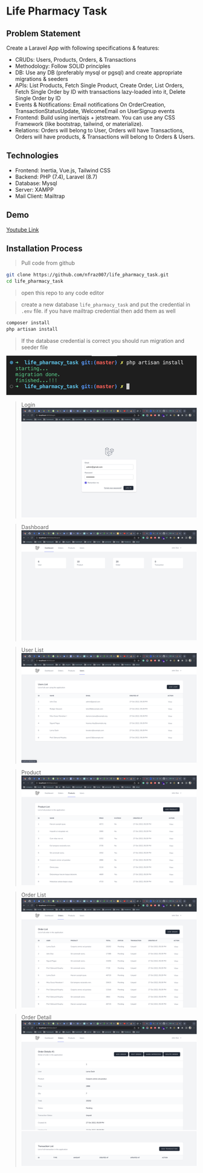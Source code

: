 # Life Pharmacy Task

## Problem Statement

Create a Laravel App with following specifications & features:

-   CRUDs: Users, Products, Orders, & Transactions
-   Methodology: Follow SOLID principles
-   DB: Use any DB (preferably mysql or pgsql) and create appropriate migrations & seeders
-   APIs: List Products, Fetch Single Product, Create Order, List Orders, Fetch Single Order by ID with transactions lazy-loaded into it, Delete Single Order by ID
-   Events & Notifications: Email notifications On OrderCreation, TransactionStatusUpdate, WelcomeEmail on UserSignup events
-   Frontend: Build using inertiajs + jetstream. You can use any CSS Framework (like bootstrap, tailwind, or materialize).
-   Relations: Orders will belong to User, Orders will have Transactions, Orders will have products, & Transactions will belong to Orders & Users.

## Technologies

-   Frontend: Inertia, Vue.js, Tailwind CSS
-   Backend: PHP (7.4), Laravel (8.7)
-   Database: Mysql
-   Server: XAMPP
-   Mail Client: Mailtrap

## Demo

[Youtube Link](https://youtu.be/cvJ-3Zy1Uvc)

## Installation Process

> Pull code from github

```sh
git clone https://github.com/nfraz007/life_pharmacy_task.git
cd life_pharmacy_task
```

> open this repo to any code editor

> create a new database `life_pharmacy_task` and put the credential in `.env` file. if you have mailtrap credential then add them as well

```sh
composer install
php artisan install
```

> If the database credential is correct you should run migration and seeder file

![](snapshots/cmd_install.png)

> Login
> ![](snapshots/login.png)

> Dashboard
> ![](snapshots/dashboard.png)

> User List
> ![](snapshots/user.png)

> Product
> ![](snapshots/product.png)

> Order List
> ![](snapshots/order.png)

> Order Detail
> ![](snapshots/order_detail.png)![](snapshots/order_detail_extra.png)
